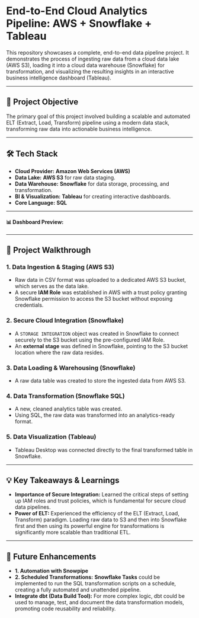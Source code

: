 # End-to-End Cloud Analytics Pipeline: AWS + Snowflake + Tableau

This repository showcases a complete, end-to-end data pipeline project. It demonstrates the process of ingesting raw data from a cloud data lake (AWS S3), loading it into a cloud data warehouse (Snowflake) for transformation, and visualizing the resulting insights in an interactive business intelligence dashboard (Tableau).

---

## 🚀 Project Objective

The primary goal of this project involved building a scalable and automated ELT (Extract, Load, Transform) pipeline using a modern data stack, transforming raw data into actionable business intelligence.

---

## 🛠️ Tech Stack

* **Cloud Provider:** **Amazon Web Services (AWS)**
* **Data Lake:** **AWS S3** for raw data staging.
* **Data Warehouse:** **Snowflake** for data storage, processing, and transformation.
* **BI & Visualization:** **Tableau** for creating interactive dashboards.
* **Core Language:** **SQL**

---

#### 📊 Dashboard Preview:

---

## 📖 Project Walkthrough

### 1. Data Ingestion & Staging (AWS S3)
* Raw data in CSV format was uploaded to a dedicated AWS S3 bucket, which serves as the data lake.
* A secure **IAM Role** was established in AWS with a trust policy granting Snowflake permission to access the S3 bucket without exposing credentials.

### 2. Secure Cloud Integration (Snowflake)
* A `STORAGE INTEGRATION` object was created in Snowflake to connect securely to the S3 bucket using the pre-configured IAM Role.
* An **external stage** was defined in Snowflake, pointing to the S3 bucket location where the raw data resides.

### 3. Data Loading & Warehousing (Snowflake)
* A raw data table was created to store the ingested data from AWS S3.

### 4. Data Transformation (Snowflake SQL)
* A new, cleaned analytics table was created.
* Using SQL, the raw data was transformed into an analytics-ready format.

### 5. Data Visualization (Tableau)
* Tableau Desktop was connected directly to the final transformed table in Snowflake.

---

## 💡 Key Takeaways & Learnings

* **Importance of Secure Integration:** Learned the critical steps of setting up IAM roles and trust policies, which is fundamental for secure cloud data pipelines.
* **Power of ELT:** Experienced the efficiency of the ELT (Extract, Load, Transform) paradigm. Loading raw data to S3 and then into Snowflake first and then using its powerful engine for transformations is significantly more scalable than traditional ETL.

---

## 🔮 Future Enhancements

* **1. Automation with Snowpipe** 
* **2. Scheduled Transformations:** **Snowflake Tasks** could be implemented to run the SQL transformation scripts on a schedule, creating a fully automated and unattended pipeline.
* **Integrate dbt (Data Build Tool):** For more complex logic, dbt could be used to manage, test, and document the data transformation models, promoting code reusability and reliability.


